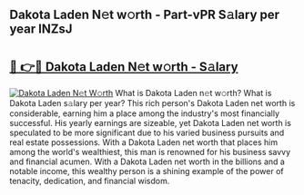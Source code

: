 ## Dakota Laden N𝚎t w𝚘rth - Part-vPR S𝚊lary per year lNZsJ

# <h2><a href="http://gc38y15.nevu.top/?p=Dakota+Laden">🔗 👉🔴 Dakota Laden N𝚎t w𝚘rth - S𝚊lary</a></h2>

[![Dakota Laden N𝚎t W𝚘rth](https://i.imgur.com/Oavwk0R.jpeg)](http://gc38y15.nevu.top/?p=Dakota+Laden)
What is Dakota Laden n𝚎t w𝚘rth? What is Dakota Laden s𝚊lary per year?
This rich person's Dakota Laden net worth is considerable, earning him a place among the industry's most financially successful. His yearly earnings are sizeable, yet Dakota Laden net worth is speculated to be more significant due to his varied business pursuits and real estate possessions. With a Dakota Laden net worth that places him among the world's wealthiest, this man is renowned for his business savvy and financial acumen. With a Dakota Laden net worth in the billions and a notable income, this wealthy person is a shining example of the power of tenacity, dedication, and financial wisdom.
